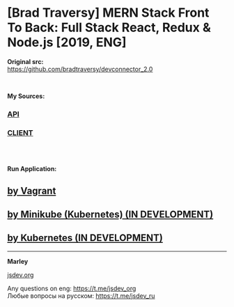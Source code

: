# [Brad Traversy] MERN Stack Front To Back: Full Stack React, Redux &amp; Node.js [2019, ENG]

**Original src:**  
https://github.com/bradtraversy/devconnector_2.0

<br/>

**My Sources:**

### [API](./api/Readme.md)

### [CLIENT](./client/Readme.md)

<br/>

<br/>

**Run Application:**

## [by Vagrant](./Vagrant.md)

## [by Minikube (Kubernetes) (IN DEVELOPMENT)](./Minikube.md)

## [by Kubernetes (IN DEVELOPMENT)](./Kubernetes.md)

---

**Marley**

<a href="https://jsdev.org">jsdev.org</a>

Any questions on eng: https://t.me/jsdev_org  
Любые вопросы на русском: https://t.me/jsdev_ru
